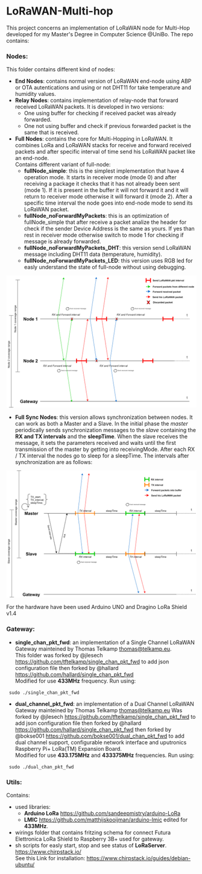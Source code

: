 # LoRaWAN-Multi-hop
This project concerns an implementation of LoRaWAN node for Multi-Hop developed for my Master's Degree in Computer Science @UniBo. The repo contains:
### Nodes:
This folder contains different kind of nodes:
- **End Nodes**: contains normal version of LoRaWAN end-node using ABP or OTA autentications and using or not DHT11 for take temperature and humidity values.
- **Relay Nodes**: contains implementation of relay-node that forward received LoRaWAN packets.  It is developed in two versions:  
  - One using buffer for checking if received packet was already forwarded.  
  - One not using buffer and check if previous forwarded packet is the same that is received.
- **Full Nodes**: contains the core for Multi-Hopping in LoRaWAN. It combines LoRa and LoRaWAN stacks for receive and forward received packets and after specific interval of time send his LoRaWAN packet like an end-node.  
Contains different variant of full-node:
  - __fullNode_simple__: this is the simplest implementation that have 4 operation mode. It starts in receiver mode (mode 0) and after receiving a package it checks that it has not already been sent (mode 1). If it is present in the buffer it will not forward it and it will return to receiver mode otherwise it will forward it (mode 2). After a specific time interval the node goes into end-node mode to send its LoRaWAN packet.
  - __fullNode_noForwardMyPackets__: this is an optimization of fullNode_simple that after receive a packet analize the header for check if the sender Device Address is the same as yours. If yes than rest in receiver mode otherwise switch to mode 1 for checking if message is already forwarded.
  - __fullNode_noForwardMyPackets_DHT__: this version send LoRaWAN message including DHT11 data (temperature, humidity).
  - __fullNode_noForwardMyPackets_LED__: this version uses RGB led for easly understand the state of full-node without using debugging.
<p align="center">
  <img src="/utils/images/fullNode_schema.png" width="700">
</p>

- **Full Sync Nodes**: this version allows synchronization between nodes. It can work as both a Master and a Slave. In the initial phase the *master* periodically sends synchronization messages to the *slave* containing the **RX and TX intervals** and the **sleepTime**. When the slave receives the message, it sets the parameters received and waits until the first transmission of the master by getting into receivingMode.
After each RX / TX interval the nodes go to sleep for a sleepTime.
The intervals after synchronization are as follows:
<p align="center">
  <img src="/utils/images/SyncNodes_topology.png" width="700">
</p>

For the hardware have been used Arduino UNO and Dragino LoRa Shield v1.4

### Gateway:
- **single_chan_pkt_fwd**: an implementation of a Single Channel LoRaWAN Gateway mainteined by Thomas Telkamp thomas@telkamp.eu.  
This folder was forked by @jlesech https://github.com/tftelkamp/single_chan_pkt_fwd to add json configuration file
then forked by @hallard https://github.com/hallard/single_chan_pkt_fwd  
Modified for use **433MHz** frequency. Run using:
```console For run
 sudo ./single_chan_pkt_fwd
```
- **dual_channel_pkt_fwd**: an implementation of a Dual Channel LoRaWAN Gateway mainteined by Thomas Telkamp thomas@telkamp.eu
Was forked by @jlesech https://github.com/tftelkamp/single_chan_pkt_fwd to add json configuration file
then forked by @hallard https://github.com/hallard/single_chan_pkt_fwd then forked by @bokse001 https://github.com/bokse001/dual_chan_pkt_fwd to add dual channel support, configurable network interface and uputronics Raspberry Pi+ LoRa(TM) Expansion Board.  
Modified for use **433.175MHz** and **433375MHz**  frequencies. Run using:
```console For run
 sudo ./dual_chan_pkt_fwd
```

### Utils:
Contains:
- used libraries:
  - **Arduino LoRa** https://github.com/sandeepmistry/arduino-LoRa
  - **LMIC** https://github.com/matthijskooijman/arduino-lmic edited for **433MHz**.
- wirings folder that contains fritzing schema for connect Futura Elettronica LoRa Shield to Raspberry 3B+ used for gateway.
- sh scripts for easly start, stop and see status of **LoRaServer**. https://www.chirpstack.io/  
See this Link for installation: https://www.chirpstack.io/guides/debian-ubuntu/
